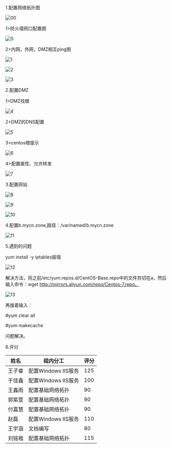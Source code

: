 

1.配置网络拓扑图

![00](00.png)

1>防火墙网口配置图

![0](0.png)

2>内网，外网，DMZ相互ping图

![1](1.png)



![2](2.png)



![3](3.png)



2.配置DMZ

1>DMZ找根

![4](4.png)

2>DMZ的DNS配置

![5](5.png)

3>centos根提示

![6](6.png)

4>配置属性、允许转发

![7](7.png)

3.配置网站



![8](8.png)

![9](9.png)

![10](10.png)



4.配置b.mycn.zone,路径：/var/named/b.mycn.zone

![11](11.png)

5.遇到的问题

yum install -y iptables报错

![12](12.png)

解决方法，将之前/etc/yum.repos.d/CentOS-Base.repo中的文件剪切在a，然后输入命令：wget http://mirrors.aliyun.com/repo/Centos-7.repo。

![13](13.png)

再接着输入：

\#yum clear all

\#yum makecache

问题解决。

6.评分

| 姓名   | 组内分工            | 评分 |
| ------ | ------------------- | ---- |
| 王子睿 | 配置Windows IIS服务 | 125  |
| 于佳鑫 | 配置Windows IIS服务 | 100  |
| 王鑫雨 | 配置基础网络拓扑    | 90   |
| 郭紫萱 | 配置基础网络拓扑    | 90   |
| 付嘉慧 | 配置基础网络拓扑    | 90   |
| 赵磊   | 配置Windows IIS服务 | 110  |
| 王宇涵 | 文档编写            | 80   |
| 刘铭楷 | 配置基础网络拓扑    | 115  |